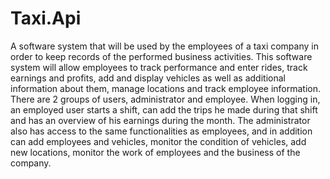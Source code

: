 # Taxi.Api

A software system that will be used by the employees of a taxi company in order to keep records of the performed business activities.
This software system will allow employees to track performance and enter rides, track earnings and profits, add and display vehicles as well as additional information about them, manage locations and track employee information.
There are 2 groups of users, administrator and employee.
When logging in, an employed user starts a shift, can add the trips he made during that shift and has an overview of his earnings during the month.
The administrator also has access to the same functionalities as employees, and in addition can add employees and vehicles, monitor the condition of vehicles, add new locations, monitor the work of employees and the business of the company.

